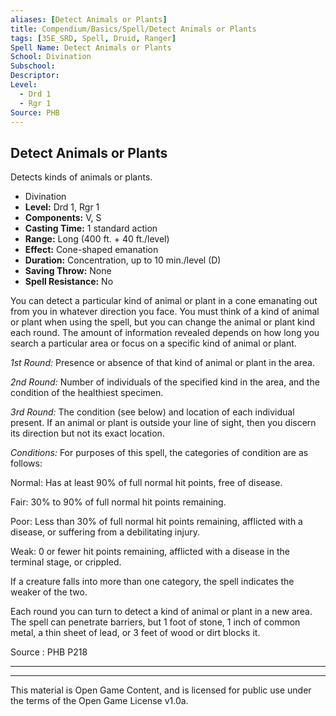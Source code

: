```yaml
---
aliases: [Detect Animals or Plants]
title: Compendium/Basics/Spell/Detect Animals or Plants
tags: [35E_SRD, Spell, Druid, Ranger]
Spell Name: Detect Animals or Plants
School: Divination
Subschool: 
Descriptor: 
Level:
  - Drd 1
  - Rgr 1
Source: PHB
---
```



## Detect Animals or Plants

Detects kinds of animals or plants.

*   Divination
*   **Level:** Drd 1, Rgr 1
*   **Components:** V, S
*   **Casting Time:** 1 standard action
*   **Range:** Long (400 ft. + 40 ft./level)
*   **Effect:** Cone-shaped emanation
*   **Duration:** Concentration, up to 10 min./level (D)
*   **Saving Throw:** None
*   **Spell Resistance:** No

<p>You can detect a particular kind of animal or plant in a cone emanating out from you in whatever direction you face. You must think of a kind of animal or plant when using the spell, but you can change the animal or plant kind each round. The amount of information revealed depends on how long you search a particular area or focus on a specific kind of animal or plant.</p><p><i>1st Round:</i> Presence or absence of that kind of animal or plant in the area.</p><p><i>2nd Round:</i> Number of individuals of the specified kind in the area, and the condition of the healthiest specimen.</p><p><i>3rd Round:</i> The condition (see below) and location of each individual present. If an animal or plant is outside your line of sight, then you discern its direction but not its exact location.</p><p><i>Conditions:</i> For purposes of this spell, the categories of condition are as follows:</p><p>Normal: Has at least 90% of full normal hit points, free of disease.</p><p>Fair: 30% to 90% of full normal hit points remaining.</p><p>Poor: Less than 30% of full normal hit points remaining, afflicted with a disease, or suffering from a debilitating injury.</p><p>Weak: 0 or fewer hit points remaining, afflicted with a disease in the terminal stage, or crippled.</p><p>If a creature falls into more than one category, the spell indicates the weaker of the two.</p><p>Each round you can turn to detect a kind of animal or plant in a new area. The spell can penetrate barriers, but 1 foot of stone, 1 inch of common metal, a thin sheet of lead, or 3 feet of wood or dirt blocks it.</p>

Source : PHB P218

---

---

This material is Open Game Content, and is licensed for public use under
the terms of the Open Game License v1.0a.
